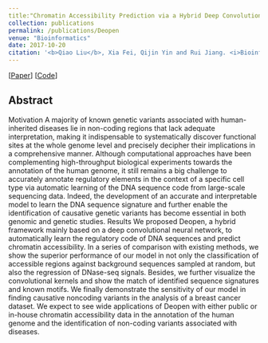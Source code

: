 ```yaml
---
title:"Chromatin Accessibility Prediction via a Hybrid Deep Convolutional Neural Network" 
collection: publications
permalink: /publications/Deopen
venue: "Bioinformatics"
date: 2017-10-20
citation: '<b>Qiao Liu</b>, Xia Fei, Qijin Yin and Rui Jiang. <i>Bioinformatics, 2017</i>.'
---
```

[[Paper](https://academic.oup.com/bioinformatics/article-abstract/34/5/732/4562336)] [[Code](https://github.com/kimmo1019/Deopen)]


## Abstract
Motivation
A majority of known genetic variants associated with human-inherited diseases lie in non-coding regions that lack adequate interpretation, making it indispensable to systematically discover functional sites at the whole genome level and precisely decipher their implications in a comprehensive manner. Although computational approaches have been complementing high-throughput biological experiments towards the annotation of the human genome, it still remains a big challenge to accurately annotate regulatory elements in the context of a specific cell type via automatic learning of the DNA sequence code from large-scale sequencing data. Indeed, the development of an accurate and interpretable model to learn the DNA sequence signature and further enable the identification of causative genetic variants has become essential in both genomic and genetic studies.
Results
We proposed Deopen, a hybrid framework mainly based on a deep convolutional neural network, to automatically learn the regulatory code of DNA sequences and predict chromatin accessibility. In a series of comparison with existing methods, we show the superior performance of our model in not only the classification of accessible regions against background sequences sampled at random, but also the regression of DNase-seq signals. Besides, we further visualize the convolutional kernels and show the match of identified sequence signatures and known motifs. We finally demonstrate the sensitivity of our model in finding causative noncoding variants in the analysis of a breast cancer dataset. We expect to see wide applications of Deopen with either public or in-house chromatin accessibility data in the annotation of the human genome and the identification of non-coding variants associated with diseases.
